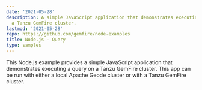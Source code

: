 ```yaml
---
date: '2021-05-28'
description: A simple JavaScript application that demonstrates executing a query on
  a Tanzu GemFire cluster.
lastmod: '2021-05-28'
repo: https://github.com/gemfire/node-examples
title: Node.js - Query
type: samples
---
```


This Node.js example provides a simple JavaScript application that demonstrates executing a query on a Tanzu GemFire cluster. This app can be run with either a local Apache Geode cluster or with a Tanzu GemFire cluster.